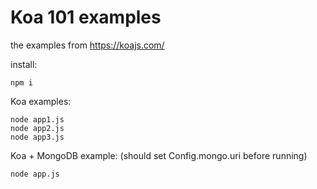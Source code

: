 # Koa 101 examples

the examples from https://koajs.com/

install:
```
npm i
```

Koa examples:
```
node app1.js
node app2.js
node app3.js
```

Koa + MongoDB example: (should set Config.mongo.uri before running)
```
node app.js
```
